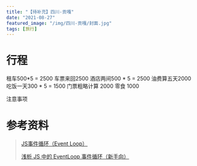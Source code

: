 ```yaml
---
title: "【待补充】四川-贡嘎"
date: "2021-08-27"
featured_image: "/img/四川-贡嘎/封面.jpg"
tags: [旅行]
---
```


# 行程



租车500*5 = 2500 
车票来回2500 
酒店两间500 * 5 = 2500 
油费算五天2000 
吃饭一天300 * 5 = 1500 
门票粗略计算 2000 
零食 1000 

注意事项





# 参考资料

> [JS事件循环（Event Loop）](https://www.cnblogs.com/formercoding/p/12906640.html)
>
> [浅析 JS 中的 EventLoop 事件循环（新手向）](https://segmentfault.com/a/1190000019313028)

